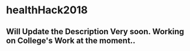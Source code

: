 # healthHack2018
## Will Update the Description Very soon. Working on College's Work at the moment..

